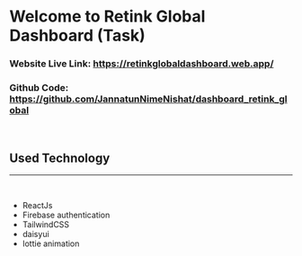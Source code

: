 
# Welcome to Retink Global Dashboard (Task)

### Website Live Link:  https://retinkglobaldashboard.web.app/

### Github Code:  https://github.com/JannatunNimeNishat/dashboard_retink_global
<br>

## Used Technology
<hr>
<br>

* ReactJs
* Firebase authentication
* TailwindCSS
* daisyui
* lottie animation

